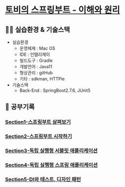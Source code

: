 # [토비의 스프링부트 - 이해와 원리](https://www.inflearn.com/course/%ED%86%A0%EB%B9%84-%EC%8A%A4%ED%94%84%EB%A7%81%EB%B6%80%ED%8A%B8-%EC%9D%B4%ED%95%B4%EC%99%80%EC%9B%90%EB%A6%AC)
## 👨‍🔧 실습환경 & 기술스택
- 실습환경
    - 운영체제 : Mac OS
    - IDE : 인텔리제이
    - 빌드도구 : Gradle
    - 개발언어 : Java11
    - 형상관리 : gitHub
    - 기타 : sdkman, HTTPie
- 기술스택
    - Back-End : SpringBoot2.7.6, JUnit5

## 📝 공부기록

### [Section1-스프링부트 살펴보기](https://github.com/hoa0217/study-repo/blob/master/online-learning/helloboot/Section1.md)

### [Section2-스프링부트 시작하기](https://github.com/hoa0217/study-repo/blob/master/online-learning/helloboot/Section2.md)

### [Section3-독립 실행형 서블릿 애플리케이션](https://github.com/hoa0217/study-repo/blob/master/online-learning/helloboot/Section3.md)

### [Section4-독립 실행형 스프링 애플리케이션](https://github.com/hoa0217/study-repo/blob/master/online-learning/helloboot/Section4.md)

### [Section5-DI와 테스트, 디자인 패턴](https://github.com/hoa0217/study-repo/blob/master/online-learning/helloboot/Section5.md)


